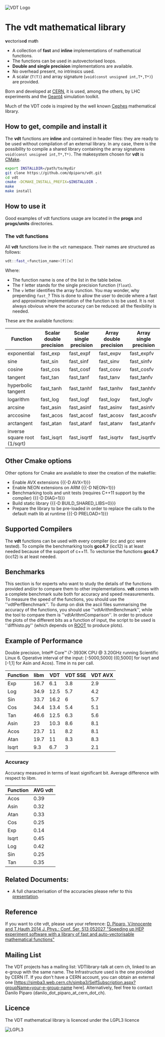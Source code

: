 ![VDT Logo](https://svnweb.cern.ch/trac/vdt/raw-attachment/ticket/3/VDTlogo.png)
# The **vdt** mathematical library
**v**ectorise**d** ma**t**h
* A collection of **fast** and **inline** implementations of mathematical functions.
* The functions can be used in autovectorised loops.
* **Double and single precision** implementations are available.
* No overhead present, no intrinsics used.
* A scalar (`T(T)`) and array signature (`void(const unsigned int,T*,T*)`) are provided.

Born and developed at [CERN](www.cern.ch), it is used, among the others, by LHC experiments and the [Geant4](http://geant4.cern.ch/) simulation toolkit.


Much of the VDT code is inspired by the well known [Cephes](http://www.netlib.org/cephes) mathematical library.

## How to get, compile and install it
The **vdt** functions are **inline** and contained in header files: they are ready to be used without compilation of an external library. In any case, there is the possibility to compile a shared library containing the array signatures `void(const unsigned int,T*,T*)`.
The makesystem chosen for **vdt** is  [CMake](http://www.cmake.org).
```bash
export INSTALLDIR=/path/to/mydir
git clone https://github.com/dpiparo/vdt.git
cd vdt
cmake -DCMAKE_INSTALL_PREFIX=$INSTALLDIR .
make
make install
```

## How to use it
Good examples of vdt functions usage are located in the **progs** and **progs/units** directories.

### The vdt functions
All **vdt** functions live in the `vdt` namespace. Their names are structured as follows:
```cpp
vdt::fast_<function_name>[f][v]
```
Where:
* The function name is one of the list in the table below.
* The `f` letter stands for the single precision function (`float`).
* The `v` letter identifies the array function.
You may wonder, why prepending `fast_`? This is done to allow the user to decide where a fast and approximate implementation of the function is to be used. It is not always obvious where the accuracy can be reduced: all the flexibility is needed.

These are the available functions:

| Function | Scalar double precision | Scalar single precision | Array double precision | Array single precision |
| -------- | ----------------------- | ----------------------- | ---------------------- | ---------------------- |
| exponential | fast_exp | fast_expf | fast_expv | fast_expfv |
| sine | fast_sin | fast_sinf | fast_sinv | fast_sinfv |
| cosine | fast_cos | fast_cosf | fast_cosv | fast_cosfv |
| tangent | fast_tan | fast_tanf | fast_tanv | fast_tanfv |
| hyperbolic tangent | fast_tanh | fast_tanhf | fast_tanhv | fast_tanhfv |
| logarithm | fast_log | fast_logf | fast_logv | fast_logfv |
| arcsine | fast_asin | fast_asinf | fast_asinv | fast_asinfv |
| arccosine | fast_acos | fast_acosf | fast_acosv | fast_acosfv |
| arctangent | fast_atan | fast_atanf | fast_atanv | fast_atanfv |
| inverse square root (1/sqrt) | fast_isqrt | fast_isqrtf | fast_isqrtv | fast_isqrtfv |


## Other Cmake options
Other options for Cmake are available to steer the creation of the makefile:
* Enable AVX extensions {{{-D AVX=1}}} 
* Enable NEON extensions on ARM {{{-D NEON=1}}} 
* Benchmarking tools and unit tests (requires C++11 support by the compiler) {{{-D DIAG=1}}}
* Build static library {{{-D BUILD_SHARED_LIBS=0}}}
* Prepare the library to be pre-loaded in order to replace the calls to the default math lib at runtime {{{-D PRELOAD=1}}}

## Supported Compilers
The **vdt** functions can be used with every compiler (icc and gcc were tested).
To compile the benchmarking tools **gcc4.7** (icc12) is at least needed because of the support of c++11.
To vectorise the functions **gcc4.7** (icc12) is at least needed.

## Benchmarks
This section is for experts who want to study the details of the functions provided and/or to compare them to other implementations.
**vdt** comes with a complete benchmark suite both for accuracy and speed measurements.
To measure the speed of the functions, you should use the ''vdtPerfBenchmark''. To dump on disk the ascii files summarising the accuracy of the functions, you should use ''vdtArithmBenchmark'', while the tool to compare them is ''vdtArithmComparison''.
In order to produce the plots of the different bits as a function of input, the script to be used is ''diffhisto.py'' (which depends on [ROOT](http://root.cern.ch) to produce plots).

## Example of Performance

Double precision, Intel® Core™ i7-3930K CPU @ 3.20GHz running Scientific Linux 6. Operative interval of the input: [-5000,5000] ((0,5000] for isqrt and [-1,1] for Asin and Acos). Time in ns per call.

|Function| libm | VDT | VDT SSE | VDT AVX |
|--------| ---- | --- | ------- | ------- |
|Exp|16.7|6.1|3.8|2.9|
|Log|34.9|12.5|5.7|4.2|
|Sin|33.7|16.2|6|5.7|
|Cos|34.4|13.4|5.4|5.1|
|Tan|46.6|12.5|6.3|5.6|
|Asin|23|10.3|8.6|8.1|
|Acos|23.7|11|8.2|8.1|
|Atan|19.7|11|8.3|8.3|
|Isqrt| 9.3|6.7|3|2.1|

### Accuracy
Accuracy measured in terms of least significant bit. Average difference with respect to libm.

|Function|AVG vdt|
|--------| ------|
|Acos|0.39|
|Asin|0.32|
|Atan|0.33|
|Cos|0.25|
|Exp|0.14|
|Isqrt|0.45|
|Log|0.42|
|Sin|0.25|
|Tan|0.35|

## Related Documents:
   * A full characterisation of the accuracies please refer to this [presentation](http://indico.cern.ch/contributionDisplay.py?contribId=4&sessionId=9&confId=202688).

## Reference
If you want to cite vdt, please use your reference:
[D. Piparo, V.Innocente and T.Hauth 2014 J. Phys.: Conf. Ser. 513 052027 "Speeding up HEP experiment software with a library of fast and auto-vectorisable mathematical functions"](http://iopscience.iop.org/1742-6596/513/5/052027)

## Mailing List
The VDT projects has a mailing list: VDTlibrary-talk at cern ch, linked to an e-group with the same name.
The Infrastructure used is the one provided by CERN IT. If you don't have a CERN account, you can obtain an external one [https://simba3.web.cern.ch/simba3/SelfSubscription.aspx?groupName=your-e-group-name here].
Alternatively, feel free to contact Danilo Piparo (danilo_dot_piparo_at_cern_dot_ch).

## Licence
The VDT mathematical library is licenced under the LGPL3 licence

![LGPL3](https://svnweb.cern.ch/trac/vdt/raw-attachment/ticket/2/LGPL-3-Logo-mini.png)
